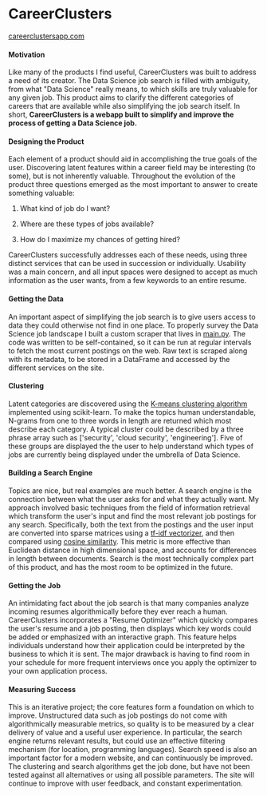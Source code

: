 # CareerClusters

[careerclustersapp.com](http://careerclustersapp.com/ "CareerClusters")

#### Motivation
Like many of the products I find useful, CareerClusters was built to address a need of its creator. The Data Science job search is filled with ambiguity, from what "Data Science" really means, to which skills are truly valuable for any given job. This product aims to clarify the different categories of careers that are available while also simplifying the job search itself. In short, **CareerClusters is a webapp built to simplify and improve the process of getting a Data Science job.**

#### Designing the Product
Each element of a product should aid in accomplishing the true goals of the user. Discovering latent features within a career field may be interesting (to some), but is not inherently valuable. Throughout the evolution of the product three questions emerged as the most important to answer to create something valuable:

1. What kind of job do I want?

2. Where are these types of jobs available?

3. How do I maximize my chances of getting hired?


CareerClusters successfully addresses each of these needs, using three distinct services that can be used in succession or individually. Usability was a main concern, and all input spaces were designed to accept as much information as the user wants, from a few keywords to an entire resume.

#### Getting the Data
An important aspect of simplifying the job search is to give users access to data they could otherwise not find in one place. To properly survey the Data Science job landscape I built a custom scraper that lives in [main.py](https://github.com/LDinLA/CareerClusters/blob/master/main.py). The code was written to be self-contained, so it can be run at regular intervals to fetch the most current postings on the web. Raw text is scraped along with its metadata, to be stored in a DataFrame and accessed by the different services on the site.

#### Clustering
Latent categories are discovered using the [K-means clustering algorithm](http://scikit-learn.org/stable/modules/clustering.html#k-means) implemented using scikit-learn. To make the topics human understandable, N-grams from one to three words in length are returned which most describe each category. A typical cluster could be described by a three phrase array such as ['security', 'cloud security', 'engineering']. Five of these groups are displayed the the user to help understand which types of jobs are currently being displayed under the umbrella of Data Science.

#### Building a Search Engine
Topics are nice, but real examples are much better. A search engine is the connection between what the user asks for and what they actually want. My approach involved basic techniques from the field of information retrieval which transform the user's input and find the most relevant job postings for any search. Specifically, both the text from the postings and the user input are converted into sparse matrices using a [tf-idf vectorizer](http://scikit-learn.org/stable/modules/generated/sklearn.feature_extraction.text.TfidfVectorizer.html), and then compared using [cosine similarity](http://en.wikipedia.org/wiki/Cosine_similarity). This metric is more effective than Euclidean distance in high dimensional space, and accounts for differences in length between documents. Search is the most technically complex part of this product, and has the most room to be optimized in the future.

#### Getting the Job
An intimidating fact about the job search is that many companies analyze incoming resumes algorithmically before they ever reach a human. CareerClusters incorporates a "Resume Optimizer" which quickly compares the user's resume and a job posting, then displays which key words could be added or emphasized with an interactive graph. This feature helps individuals understand how their application could be interpreted by the business to which it is sent. The major drawback is having to find room in your schedule for more frequent interviews once you apply the optimizer to your own application process.

#### Measuring Success
This is an iterative project; the core features form a foundation on which to improve. Unstructured data such as job postings do not come with algorithmically measurable metrics, so quality is to be measured by a clear delivery of value and a useful user experience. In particular, the search engine returns relevant results, but could use an effective filtering mechanism (for location, programming languages). Search speed is also an important factor for a modern website, and can continuously be improved. The clustering and search algorithms get the job done, but have not been tested against all alternatives or using all possible parameters. The site will continue to improve with user feedback, and constant experimentation. 
